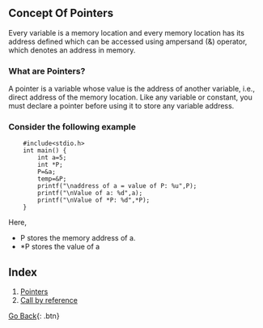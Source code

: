 ## Concept Of Pointers
Every variable is a memory location and every memory location has its address defined which can be accessed using ampersand (&) operator, which denotes an address in memory.
### What are Pointers?
A pointer is a variable whose value is the address of another variable, i.e., direct address of the memory location. Like any variable or constant, you must declare a pointer before using it to store any variable address.
### Consider the following example
```
    #include<stdio.h>
    int main() {
        int a=5;
        int *P;
        P=&a;
        temp=&P;
        printf("\naddress of a = value of P: %u",P);
        printf("\nValue of a: %d",a);
        printf("\nValue of *P: %d",*P);
    }
```

Here, 
  * P stores the memory address of a.
  * *P stores the value of a

## Index

  1. [Pointers](pointer.c)
  2. [Call by reference](swapUsingPointer.c)



[Go Back](./..){: .btn}